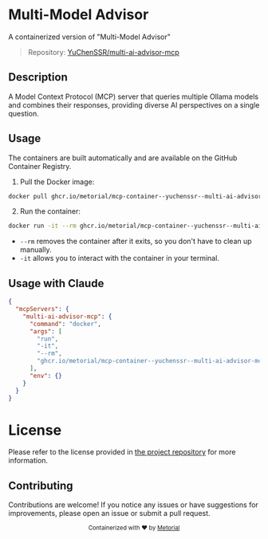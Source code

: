 
# Multi-Model Advisor

A containerized version of "Multi-Model Advisor"

> Repository: [YuChenSSR/multi-ai-advisor-mcp](https://github.com/YuChenSSR/multi-ai-advisor-mcp)

## Description

A Model Context Protocol (MCP) server that queries multiple Ollama models and combines their responses, providing diverse AI perspectives on a single question.


## Usage

The containers are built automatically and are available on the GitHub Container Registry.

1. Pull the Docker image:

```bash
docker pull ghcr.io/metorial/mcp-container--yuchenssr--multi-ai-advisor-mcp--multi-ai-advisor-mcp
```

2. Run the container:

```bash
docker run -it --rm ghcr.io/metorial/mcp-container--yuchenssr--multi-ai-advisor-mcp--multi-ai-advisor-mcp 
```

- `--rm` removes the container after it exits, so you don't have to clean up manually.
- `-it` allows you to interact with the container in your terminal.



## Usage with Claude

```json
{
  "mcpServers": {
    "multi-ai-advisor-mcp": {
      "command": "docker",
      "args": [
        "run",
        "-it",
        "--rm",
        "ghcr.io/metorial/mcp-container--yuchenssr--multi-ai-advisor-mcp--multi-ai-advisor-mcp"
      ],
      "env": {}
    }
  }
}
```

# License

Please refer to the license provided in [the project repository](https://github.com/YuChenSSR/multi-ai-advisor-mcp) for more information.

## Contributing

Contributions are welcome! If you notice any issues or have suggestions for improvements, please open an issue or submit a pull request.

<div align="center">
  <sub>Containerized with ❤️ by <a href="https://metorial.com">Metorial</a></sub>
</div>
  
